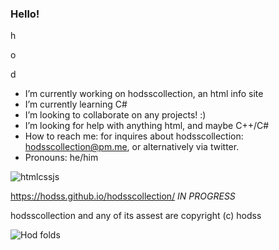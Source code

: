 ### Hello!

h

o

d

- I’m currently working on hodsscollection, an html info site
- I’m currently learning C# 
- I’m looking to collaborate on any projects! :)
- I’m looking for help with anything html, and maybe C++/C#
- How to reach me: for inquires about hodsscollection: hodsscollection@pm.me, or alternatively via twitter.
- Pronouns: he/him


![htmlcssjs](https://www.freepnglogos.com/uploads/html5-logo-png/html5-logo-devextreme-multi-purpose-controls-html-javascript-3.png)


https://hodss.github.io/hodsscollection/ *IN PROGRESS*


hodsscollection and any of its assest are copyright (c) hodss

![Hod folds](https://user-images.githubusercontent.com/98139763/150646899-e9d54f3a-cd03-4a9d-8561-6013bb5a1575.PNG)
